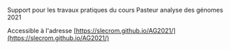 Support pour les travaux pratiques du cours Pasteur analyse des génomes 2021

Accessible à l'adresse [https://slecrom.github.io/AG2021/](https://slecrom.github.io/AG2021/)
